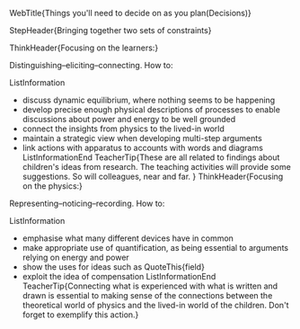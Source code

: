 WebTitle{Things you&apos;ll need to decide on as you plan(Decisions)}

StepHeader{Bringing together two sets of constraints}

ThinkHeader{Focusing on the learners:}

Distinguishing&ndash;eliciting&ndash;connecting. How to:

ListInformation
- discuss dynamic equilibrium, where nothing seems to be happening
- develop precise enough physical descriptions of processes to enable discussions about power and energy to be well grounded
- connect the insights from physics to the lived-in world
- maintain a strategic view when developing multi-step arguments
- link actions with apparatus to accounts with words and diagrams
ListInformationEnd
TeacherTip{These are all related to findings about children's ideas from research. The teaching activities will provide some suggestions. So will colleagues, near and far. }
ThinkHeader{Focusing on the physics:}

Representing&ndash;noticing&ndash;recording. How to:

ListInformation
- emphasise what many different devices have in common
- make appropriate use of quantification, as being essential to arguments relying on energy and power
- show the uses for ideas such as QuoteThis{field}
- exploit the idea of compensation
ListInformationEnd
TeacherTip{Connecting what is experienced with what is written and drawn is essential to making sense of the connections between the theoretical world of physics and the lived-in world of the children. Don't forget to exemplify this action.}


